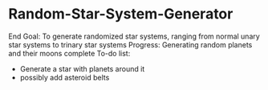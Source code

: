 # Random-Star-System-Generator
End Goal: To generate randomized star systems, ranging from normal unary star systems to trinary star systems
Progress: Generating random planets and their moons complete
To-do list:
- Generate a star with planets around it
- possibly add asteroid belts
